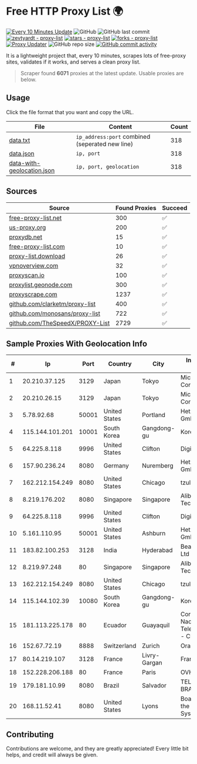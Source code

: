 
# Free HTTP Proxy List 🌍

[![Every 10 Minutes Update](https://github.com/mertguvencli/http-proxy-list/actions/workflows/main.yml/badge.svg?branch=main)](https://github.com/mertguvencli/http-proxy-list/actions/workflows/main.yml)
![GitHub](https://img.shields.io/github/license/mertguvencli/http-proxy-list)
![GitHub last commit](https://img.shields.io/github/last-commit/mertguvencli/http-proxy-list)
[![zevtyardt - proxy-list](https://img.shields.io/static/v1?label=zevtyardt&message=proxy-list&color=blue&logo=github)](https://github.com/zevtyardt/proxy-list "Go to GitHub repo")
[![stars - proxy-list](https://img.shields.io/github/stars/zevtyardt/proxy-list?style=social)](https://github.com/zevtyardt/proxy-list)
[![forks - proxy-list](https://img.shields.io/github/forks/zevtyardt/proxy-list?style=social)](https://github.com/zevtyardt/proxy-list)
[![Proxy Updater](https://github.com/zevtyardt/proxy-list/workflows/Proxy%20Updater/badge.svg)](https://github.com/zevtyardt/proxy-list/actions?query=workflow:"Proxy+Updater")
![GitHub repo size](https://img.shields.io/github/repo-size/zevtyardt/proxy-list)
[![GitHub commit activity](https://img.shields.io/github/commit-activity/m/zevtyardt/proxy-list?logo=commits)](https://github.com/zevtyardt/proxy-list/commits/main)

It is a lightweight project that, every 10 minutes, scrapes lots of free-proxy sites, validates if it works, and serves a clean proxy list.

> Scraper found **6071** proxies at the latest update. Usable proxies are below.

## Usage

Click the file format that you want and copy the URL.

|File|Content|Count|
|----|-------|-----|
|[data.txt](https://raw.githubusercontent.com/mertguvencli/http-proxy-list/main/proxy-list/data.txt)|`ip_address:port` combined (seperated new line)|318|
|[data.json](https://raw.githubusercontent.com/mertguvencli/http-proxy-list/main/proxy-list/data.json)|`ip, port`|318|
|[data-with-geolocation.json](https://raw.githubusercontent.com/mertguvencli/http-proxy-list/main/proxy-list/data-with-geolocation.json)|`ip, port, geolocation`|318|

## Sources

|Source|Found Proxies|Succeed|
|------|-------------|-------|
|[free-proxy-list.net](https://free-proxy-list.net)|300|✅|
|[us-proxy.org](https://www.us-proxy.org)|200|✅|
|[proxydb.net](http://proxydb.net)|15|✅|
|[free-proxy-list.com](https://free-proxy-list.com/?page=&port=&type%5B%5D=http&type%5B%5D=https&up_time=0&search=Search)|10|✅|
|[proxy-list.download](https://www.proxy-list.download/HTTP)|26|✅|
|[vpnoverview.com](https://vpnoverview.com/privacy/anonymous-browsing/free-proxy-servers)|32|✅|
|[proxyscan.io](https://www.proxyscan.io)|100|✅|
|[proxylist.geonode.com](https://proxylist.geonode.com/api/proxy-list?limit=300&page=1&sort_by=lastChecked&sort_type=desc&protocols=http,https)|300|✅|
|[proxyscrape.com](https://api.proxyscrape.com/v2/?request=displayproxies&protocol=http&timeout=10000&country=all&ssl=all&anonymity=all)|1237|✅|
|[github.com/clarketm/proxy-list](https://raw.githubusercontent.com/clarketm/proxy-list/master/proxy-list-raw.txt)|400|✅|
|[github.com/monosans/proxy-list](https://raw.githubusercontent.com/monosans/proxy-list/main/proxies/http.txt)|722|✅|
|[github.com/TheSpeedX/PROXY-List](https://raw.githubusercontent.com/TheSpeedX/PROXY-List/master/http.txt)|2729|✅|


## Sample Proxies With Geolocation Info

|#|Ip|Port|Country|City|Internet Service Provider|
|-|--|----|-------|----|-------------------------|
|1|20.210.37.125|3129|Japan|Tokyo|Microsoft Corporation|
|2|20.210.26.15|3129|Japan|Tokyo|Microsoft Corporation|
|3|5.78.92.68|50001|United States|Portland|Hetzner Online GmbH|
|4|115.144.101.201|10001|South Korea|Gangdong-gu|Korea Telecom|
|5|64.225.8.118|9996|United States|Clifton|DigitalOcean, LLC|
|6|157.90.236.24|8080|Germany|Nuremberg|Hetzner Online GmbH|
|7|162.212.154.249|8080|United States|Chicago|tzulo, inc.|
|8|8.219.176.202|8080|Singapore|Singapore|Alibaba (US) Technology Co., Ltd.|
|9|64.225.8.118|9996|United States|Clifton|DigitalOcean, LLC|
|10|5.161.110.95|50001|United States|Ashburn|Hetzner Online GmbH|
|11|183.82.100.253|3128|India|Hyderabad|Beam Telecom Pvt Ltd|
|12|8.219.97.248|80|Singapore|Singapore|Alibaba (US) Technology Co., Ltd.|
|13|162.212.154.249|8080|United States|Chicago|tzulo, inc.|
|14|115.144.102.39|10080|South Korea|Gangdong-gu|Korea Telecom|
|15|181.113.225.178|80|Ecuador|Guayaquil|Corporacion Nacional De Telecomunicaciones - CNT EP|
|16|152.67.72.19|8888|Switzerland|Zurich|Oracle Corporation|
|17|80.14.219.107|3128|France|Livry-Gargan|France Telecom|
|18|152.228.206.188|80|France|Paris|OVH SAS|
|19|179.181.10.99|8080|Brazil|Salvador|TELEFÔNICA BRASIL S.A|
|20|168.11.52.41|8080|United States|Lyons|Board of Regents of the University System of Georgia|



## Contributing

Contributions are welcome, and they are greatly appreciated! Every
little bit helps, and credit will always be given.

